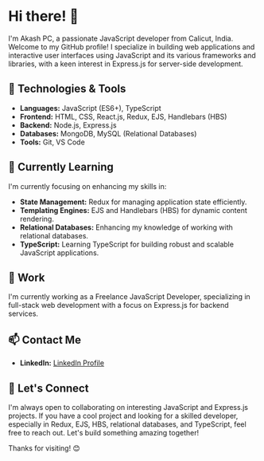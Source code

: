 # Hi there! 👋

I'm Akash PC, a passionate JavaScript developer from Calicut, India. Welcome to my GitHub profile! I specialize in building web applications and interactive user interfaces using JavaScript and its various frameworks and libraries, with a keen interest in Express.js for server-side development.

## 🔧 Technologies & Tools

- **Languages:** JavaScript (ES6+), TypeScript
- **Frontend:** HTML, CSS, React.js, Redux, EJS, Handlebars (HBS)
- **Backend:** Node.js, Express.js
- **Databases:** MongoDB, MySQL (Relational Databases)
- **Tools:** Git, VS Code

## 🌱 Currently Learning

I'm currently focusing on enhancing my skills in:

- **State Management:** Redux for managing application state efficiently.
- **Templating Engines:** EJS and Handlebars (HBS) for dynamic content rendering.
- **Relational Databases:** Enhancing my knowledge of working with relational databases.
- **TypeScript:** Learning TypeScript for building robust and scalable JavaScript applications.

## 💼 Work

I'm currently working as a Freelance JavaScript Developer, specializing in full-stack web development with a focus on Express.js for backend services.

## 📫 Contact Me

- **LinkedIn:** [LinkedIn Profile](https://www.linkedin.com/in/akashpc/)

## 🤝 Let's Connect

I'm always open to collaborating on interesting JavaScript and Express.js projects. If you have a cool project and looking for a skilled developer, especially in Redux, EJS, HBS, relational databases, and TypeScript, feel free to reach out. Let's build something amazing together!

Thanks for visiting! 😊

